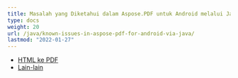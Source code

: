 ```yaml
---
title: Masalah yang Diketahui dalam Aspose.PDF untuk Android melalui Java
type: docs
weight: 20
url: /java/known-issues-in-aspose-pdf-for-android-via-java/
lastmod: "2022-01-27"
---
```


- [HTML ke PDF](/pdf/java/html-to-pdf/)
- [Lain-lain](/pdf/java/others/)